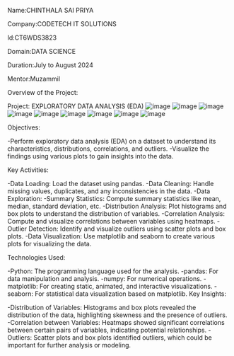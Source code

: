Name:CHINTHALA SAI PRIYA

Company:CODETECH IT SOLUTIONS

Id:CT6WDS3823

Domain:DATA SCIENCE

Duration:July to August 2024

Mentor:Muzammil

Overview of the Project:

Project: EXPLORATORY DATA ANALYSIS (EDA)
![image](https://github.com/user-attachments/assets/e48c5b1f-ddb3-4d33-9942-e876adf28002)
![image](https://github.com/user-attachments/assets/89ae9fa2-2acc-47df-8cba-db7a72e8cb0c)
![image](https://github.com/user-attachments/assets/fb56d3b8-3a7c-4815-a688-9006cd3cb919)
![image](https://github.com/user-attachments/assets/33169162-325b-41d5-9a0b-cf09979a2020)
![image](https://github.com/user-attachments/assets/34a19186-c07d-4afa-8438-0ae062e05984)
![image](https://github.com/user-attachments/assets/91001ee9-045f-4884-bc5e-a9ebe8bc3cc6)
![image](https://github.com/user-attachments/assets/7d6a3c54-aa07-4272-bfcb-0d1b2104155e)
![image](https://github.com/user-attachments/assets/b75f899f-e5ed-4da0-8518-434680410153)
![image](https://github.com/user-attachments/assets/887fcdd3-82bd-4a1a-b34a-c9a78f590732)

Objectives:

  -Perform exploratory data analysis (EDA) on a dataset to understand its characteristics, distributions, correlations, and outliers.
  -Visualize the findings using various plots to gain insights into the data.
  
Key Activities:

  -Data Loading: Load the dataset using pandas.
  -Data Cleaning: Handle missing values, duplicates, and any inconsistencies in the data.
  -Data Exploration:
  -Summary Statistics: Compute summary statistics like mean, median, standard deviation, etc.
  -Distribution Analysis: Plot histograms and box plots to understand the distribution of variables.
  -Correlation Analysis: Compute and visualize correlations between variables using heatmaps.
  -Outlier Detection: Identify and visualize outliers using scatter plots and box plots.
  -Data Visualization: Use matplotlib and seaborn to create various plots for visualizing the data.

Technologies Used:

  -Python: The programming language used for the analysis.
  -pandas: For data manipulation and analysis.
  -numpy: For numerical operations.
  -matplotlib: For creating static, animated, and interactive visualizations.
  -seaborn: For statistical data visualization based on matplotlib.
Key Insights:

  -Distribution of Variables: Histograms and box plots revealed the distribution of the data, highlighting skewness and the presence of outliers.
  -Correlation between Variables: Heatmaps showed significant correlations between certain pairs of variables, indicating potential relationships.
  -Outliers: Scatter plots and box plots identified outliers, which could be important for further analysis or modeling.
